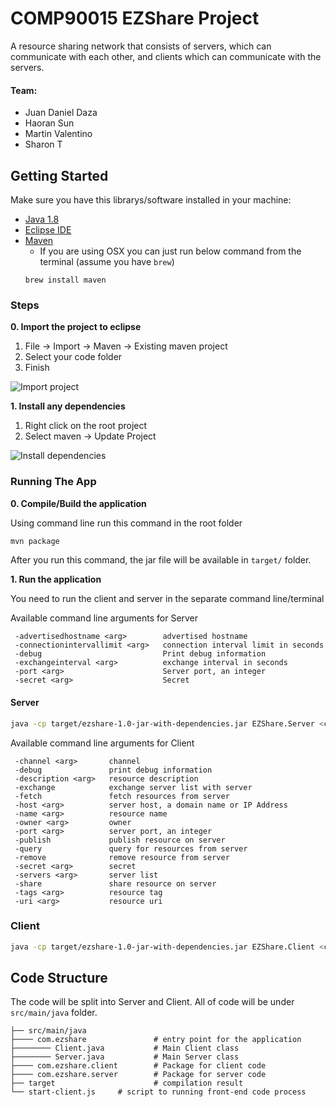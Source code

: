 COMP90015 EZShare Project
===========================
A resource sharing network that consists of servers, which can communicate with each other, and clients which can communicate with the servers.

#### Team:
* Juan Daniel Daza
* Haoran Sun
* Martin Valentino
* Sharon T

Getting Started
---------------
Make sure you have this librarys/software installed in your machine:
* [Java 1.8](http://www.oracle.com/technetwork/java/javase/downloads/jdk8-downloads-2133151.html)
* [Eclipse IDE](https://eclipse.org/downloads/packages/eclipse-ide-java-developers/neon2)
* [Maven](https://maven.apache.org/install.html)
    * If you are using OSX you can just run below command from the terminal (assume you have `brew`)
    ```
    brew install maven
    ```

### Steps
**0. Import the project to eclipse**

1. File -> Import -> Maven -> Existing maven project
2. Select your code folder
3. Finish

![Import project](https://media.giphy.com/media/l0Iy6gQxboYSaCw3m/giphy.gif)

**1. Install any dependencies**

1. Right click on the root project
2. Select maven -> Update Project

![Install dependencies](https://media.giphy.com/media/3og0IvfO0V3XmQmaEo/giphy.gif)


### Running The App
**0. Compile/Build the application**

Using command line run this command in the root folder
```bash
mvn package
```

After you run this command, the jar file will be available in `target/` folder.

**1. Run the application**

You need to run the client and server in the separate command line/terminal

Available command line arguments for Server

```
 -advertisedhostname <arg>        advertised hostname
 -connectionintervallimit <arg>   connection interval limit in seconds
 -debug                           Print debug information
 -exchangeinterval <arg>          exchange interval in seconds
 -port <arg>                      Server port, an integer
 -secret <arg>                    Secret
```

#### Server
```bash
java -cp target/ezshare-1.0-jar-with-dependencies.jar EZShare.Server <command line arguments>
```

Available command line arguments for Client

```
 -channel <arg>       channel
 -debug               print debug information
 -description <arg>   resource description
 -exchange            exchange server list with server
 -fetch               fetch resources from server
 -host <arg>          server host, a domain name or IP Address
 -name <arg>          resource name
 -owner <arg>         owner
 -port <arg>          server port, an integer
 -publish             publish resource on server
 -query               query for resources from server
 -remove              remove resource from server
 -secret <arg>        secret
 -servers <arg>       server list
 -share               share resource on server
 -tags <arg>          resource tag
 -uri <arg>           resource uri
```


### Client
```bash
java -cp target/ezshare-1.0-jar-with-dependencies.jar EZShare.Client <command line arguments>
```

Code Structure
---------------
The code will be split into Server and Client. All of code will be under `src/main/java` folder.

    ├── src/main/java              
    ├──── com.ezshare               # entry point for the application
    ├──────── Client.java           # Main Client class
    ├──────── Server.java           # Main Server class
    ├──── com.ezshare.client        # Package for client code
    ├──── com.ezshare.server        # Package for server code
    ├── target                      # compilation result
    └── start-client.js     # script to running front-end code process



